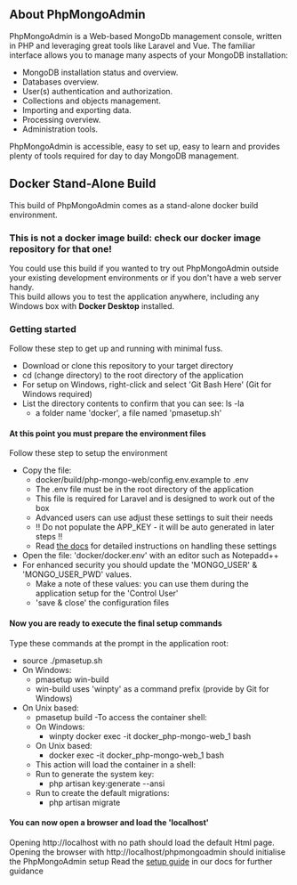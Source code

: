 ## About PhpMongoAdmin

PhpMongoAdmin is a Web-based MongoDb management console, written in PHP and leveraging great tools like Laravel and Vue.
The familiar interface allows you to manage many aspects of your MongoDB installation:

- MongoDB installation status and overview.
- Databases overview.
- User(s) authentication and authorization.
- Collections and objects management.
- Importing and exporting data.
- Processing overview.
- Administration tools.

PhpMongoAdmin is accessible, easy to set up, easy to learn and provides plenty of tools required for day to day MongoDB management.

## Docker Stand-Alone Build

This build of PhpMongoAdmin comes as a stand-alone docker build environment.

### This is not a docker image build: check our docker image repository for that one!

You could use this build if you wanted to try out PhpMongoAdmin outside your existing development environments or if you don't have a web server handy.  
This build allows you to test the application anywhere, including any Windows box with <b>Docker Desktop</b> installed.

### Getting started

Follow these step to get up and running with minimal fuss.
- Download or clone this repository to your target directory
- cd (change directory) to the root directory of the application
- For setup on Windows, right-click and select 'Git Bash Here' (Git for Windows required)
- List the directory contents to confirm that you can see: ls -la
  - a folder name 'docker', a file named 'pmasetup.sh'

#### At this point you must prepare the environment files

Follow these step to setup the environment
- Copy the file:
  - docker/build/php-mongo-web/config.env.example to .env
  - The .env file must be in the root directory of the application
  - This file is required for Laravel and is designed to work out of the box
  - Advanced users can use adjust these settings to suit their needs
  - !! Do not populate the APP_KEY - it will be auto generated in later steps !!
  - Read [the docs](https://phpmongoadmin.com/support/documentation) for detailed instructions on handling these settings
- Open the file: 'docker/docker.env' with an editor such as Notepadd++
- For enhanced security you should update the 'MONGO_USER' & 'MONGO_USER_PWD' values.
  - Make a note of these values: you can use them during the application setup for the 'Control User'
  - 'save & close' the configuration files

#### Now you are ready to execute the final setup commands

Type these commands at the prompt in the application root:

- source ./pmasetup.sh
- On Windows:
  - pmasetup win-build
  - win-build uses 'winpty' as a command prefix (provide by Git for Windows)
- On Unix based:
  - pmasetup build
-To access the container shell:
  - On Windows:
    - winpty docker exec -it docker_php-mongo-web_1 bash
  - On Unix based:
    - docker exec -it docker_php-mongo-web_1 bash
  - This action will load the container in a shell:
  - Run to generate the system key:
    - php artisan key:generate --ansi
  - Run to create the default migrations:
    - php artisan migrate

#### You can now open a browser and load the 'localhost'

Opening http://localhost with no path should load the default Html page.
Opening the browser with http://localhost/phpmongoadmin should initialise the PhpMongoAdmin setup
Read the [setup guide](https://phpmongoadmin.com/support/documentation/setup) in our docs for further guidance
